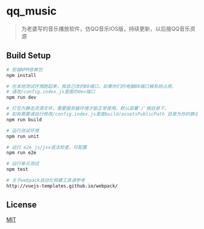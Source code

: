 # qq_music

> 为老婆写的音乐播放软件，仿QQ音乐IOS版，持续更新，以后接QQ音乐资源

## Build Setup

``` bash
# 安装NPM依赖包
npm install

# 在本地测试环境跑起来，我自己改的80端口，如果你们的电脑80端口被系统占用，
# 请改/config.index.js里面的dev端口
npm run dev

# 打包为静态资源文件，需要服务器环境才能正常使用。默认部署'/'根目录下，
# 如有需要请自行修改/config.index.js里面build/assetsPublicPath 目录为你的静态文件根目录
npm run build

# 运行测试环境
npm run unit

# 运行 e2e js/jsx语法检查，可配置
npm run e2e

# 运行单元测试
npm test

# 关于webpack自动化构建工具请参考
http://vuejs-templates.github.io/webpack/
```

## License

[MIT](http://opensource.org/licenses/MIT)
